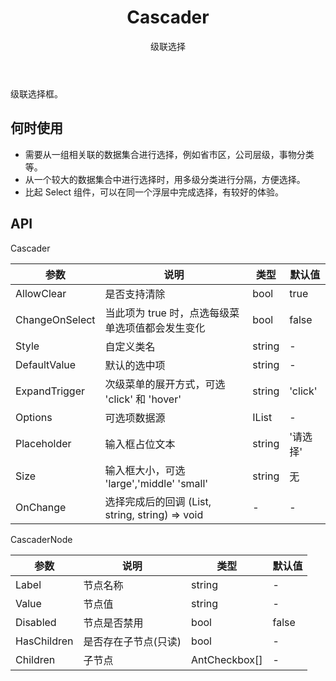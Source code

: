 ﻿---
category: Components
type: 数据录入
title: Cascader
subtitle: 级联选择
---

级联选择框。

## 何时使用

- 需要从一组相关联的数据集合进行选择，例如省市区，公司层级，事物分类等。
- 从一个较大的数据集合中进行选择时，用多级分类进行分隔，方便选择。
- 比起 Select 组件，可以在同一个浮层中完成选择，有较好的体验。


## API

Cascader

| 参数                 |  说明	                                          |  类型               |  默认值  |  
| -------------------- | ---------------------------------------------------- | --------------------- | --------- |  
| AllowClear           |  是否支持清除                                      |  bool               |  true	      |
| ChangeOnSelect       |  当此项为 true 时，点选每级菜单选项值都会发生变化  |  bool               |  false	      |
| Style                |  自定义类名                                        |  string             |  -	          |
| DefaultValue         |  默认的选中项                                      |  string             |  -	          |
| ExpandTrigger        |  次级菜单的展开方式，可选 'click' 和 'hover'       |  string             |  'click'	  |
| Options	           |  可选项数据源                                      |  IList<AntCheckbox> |  -	          |
| Placeholder          |  输入框占位文本                                    |  string             |  '请选择'	  |
| Size                 |  输入框大小，可选 'large','middle' 'small'         |  string           |  无	          |
| OnChange             |  选择完成后的回调 (List<CascaderNode>, string, string) => void  |   -   |  -            |


CascaderNode

| 参数             |  说明                    |  类型          | 默认值    |
| ---------------- | ------------------------ | -------------- | --------- |
| Label            |  节点名称                |  string        |  -        |
| Value            |  节点值                  |  string        |  -        |
| Disabled         |  节点是否禁用            |  bool          |  false    |
| HasChildren      |  是否存在子节点(只读)    |  bool          |  -        |
| Children         |  子节点                  |  AntCheckbox[] |  -        |
